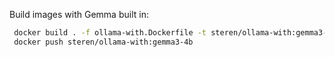Build images with Gemma built in:

```bash
 docker build . -f ollama-with.Dockerfile -t steren/ollama-with:gemma3-4b
 docker push steren/ollama-with:gemma3-4b
```